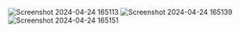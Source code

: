 ![Screenshot 2024-04-24 165113](https://github.com/Kamakshi412/full-stack-page/assets/151900475/c6f2174c-de0a-4f03-9ce2-3b247ddb77aa)
![Screenshot 2024-04-24 165139](https://github.com/Kamakshi412/full-stack-page/assets/151900475/fa2ddc4a-b5d4-48fd-ba08-fcf5fb1f101f)
![Screenshot 2024-04-24 165151](https://github.com/Kamakshi412/full-stack-page/assets/151900475/21bc6dd5-3945-4ea8-ac15-ad0164668995)
